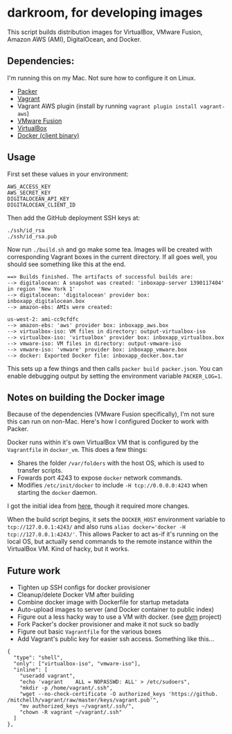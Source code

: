 # darkroom, for developing images


This script builds distribution images for VirtualBox, VMware Fusion, Amazon AWS (AMI), DigitalOcean, and Docker.

## Dependencies:

I'm running this on my Mac. Not sure how to configure it on Linux.

- [Packer](http://packer.io/)
- [Vagrant](http://www.vagrantup.com/)
- Vagrant AWS plugin (install by running `vagrant plugin install vagrant-aws`)
- [VMware Fusion](http://www.vmware.com/products/fusion/)
- [VirtualBox](https://www.virtualbox.org/)
- [Docker (client binary)](http://docs.docker.io/en/latest/installation/binaries/)


## Usage

First set these values in your environment:

    AWS_ACCESS_KEY
    AWS_SECRET_KEY
    DIGITALOCEAN_API_KEY
    DIGITALOCEAN_CLIENT_ID

Then add the GitHub deployment SSH keys at:

    ./ssh/id_rsa
    ./ssh/id_rsa.pub

Now run `./build.sh` and go make some tea. Images will be created with corresponding Vagrant boxes in the current directory. If all goes well, you should see something like this at the end.

    ==> Builds finished. The artifacts of successful builds are:
    --> digitalocean: A snapshot was created: 'inboxapp-server 1390117404' in region 'New York 1'
    --> digitalocean: 'digitalocean' provider box: inboxapp_digitalocean.box
    --> amazon-ebs: AMIs were created:

    us-west-2: ami-cc9cfdfc
    --> amazon-ebs: 'aws' provider box: inboxapp_aws.box
    --> virtualbox-iso: VM files in directory: output-virtualbox-iso
    --> virtualbox-iso: 'virtualbox' provider box: inboxapp_virtualbox.box
    --> vmware-iso: VM files in directory: output-vmware-iso
    --> vmware-iso: 'vmware' provider box: inboxapp_vmware.box
    --> docker: Exported Docker file: inboxapp_docker.box.tar


This sets up a few things and then calls `packer build packer.json`. You can enable debugging output by setting the environment variable `PACKER_LOG=1`.


## Notes on building the Docker image

Because of the dependencies (VMware Fusion specifically), I'm not sure this can run on non-Mac. Here's how I configured Docker to work with Packer.

Docker runs within it's own VirtualBox VM that is configured by the `Vagrantfile` in `docker_vm`. This does a few things:

- Shares the folder `/var/folders` with the host OS, which is used to transfer scripts.
- Fowards port 4243 to expose `docker` network commands.
- Modifies `/etc/init/docker` to include `-H tcp://0.0.0.0:4243` when starting the `docker` daemon.

I got the initial idea from [here](http://moinz.de/2013/09/running-the-docker-client-on-mac-os), though it required more changes.

When the build script begins, it sets the `DOCKER_HOST` environment variable to `tcp://127.0.0.1:4243/` and also runs `alias docker='docker -H tcp://127.0.0.1:4243/'`. This allows Packer to act as-if it's running on the local OS, but actually send commands to the remote instance within the VirtualBox VM. Kind of hacky, but it works.

## Future work

- Tighten up SSH configs for docker provisioner
- Cleanup/delete Docker VM after building
- Combine docker image with Dockerfile for startup metadata
- Auto-upload images to server (and Docker container to public index)
- Figure out a less hacky way to use a VM with docker. (see [dvm](https://github.com/fnichol/dvm) project)
- Fork Packer's docker provisioner and make it not suck so badly
- Figure out basic `Vagrantfile` for the various boxes
- Add Vagrant's public key for easier ssh access. Something like this...

```
{
  "type": "shell",
  "only": ["virtualbox-iso", "vmware-iso"],
  "inline": [
    "useradd vagrant",
    "echo 'vagrant    ALL = NOPASSWD: ALL' > /etc/sudoers",
    "mkdir -p /home/vagrant/.ssh",
    "wget --no-check-certificate -O authorized_keys 'https://github. /mitchellh/vagrant/raw/master/keys/vagrant.pub'",
    "mv authorized_keys ~/vagrant/.ssh/",
    "chown -R vagrant ~/vagrant/.ssh"
  ]
},
```


